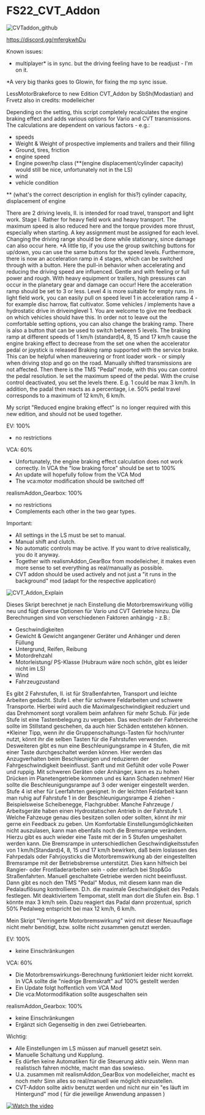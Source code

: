 # FS22_CVT_Addon

![CVTaddon_github](https://user-images.githubusercontent.com/4678246/214910194-35925097-47f7-4b22-ba34-4a7e1f6e73b5.png)

https://discord.gg/mfergkwhDu 

Known issues:
- multiplayer* is in sync. but the driving feeling have to be readjust - I'm on it.

*A very big thanks goes to Glowin, for fixing the mp sync issue.

LessMotorBrakeforce to new Edition CVT_Addon 
by SbSh(Modastian) and Frvetz
also in credits: modelleicher


Depending on the setting, this script completely recalculates the engine braking effect
 and adds various options for Vario and CVT transmissions.
 The calculations are dependent on various factors - e.g.:
 - speeds
 - Weight & Weight of prospective implements and trailers and their filling
 - Ground, tires, friction
 - engine speed
 - Engine power/hp class (**(engine displacement/cylinder capacity) would still be nice, unfortunately not in the LS)
 - wind
 - vehicle condition

** (what's the correct description in english for this?) cylinder capacity, displacement of engine

There are 2 driving levels, II. is intended for road travel, transport and light work.
Stage I. Rather for heavy field work and heavy transport.  The maximum speed is also reduced here
and the torque provides more thrust, especially when starting.
A key assignment must be assigned for each level.  Changing the driving range should be done while stationary,
 since damage can also occur here.
 *A little tip, if you use the group switching buttons for up/down, you can use the same buttons for the speed levels.
 Furthermore, there is now an acceleration ramp in 4 stages, which can be switched through with a button.
 Here the pull-in behavior when accelerating and reducing the driving speed are influenced.
 Gentle and with feeling or full power and rough.
 With heavy equipment or trailers, high pressures can occur in the planetary gear and damage can occur!
 Here the acceleration ramp should be set to 3 or less.  Level 4 is more suitable for empty runs.
 In light field work, you can easily pull on speed level 1 in acceleration ramp 4 - for example disc harrow, flat cultivator.
 Some vehicles / implements have a hydrostatic drive in driveinglevel 1.
 You are welcome to give me feedback on which vehicles should have this.
 In order not to leave out the comfortable setting options, you can also change the braking ramp.
 There is also a button that can be used to switch between 5 levels.
 The braking ramp at different speeds of 1 km/h (standard)4, 8, 15 and 17 km/h
 cause the engine braking effect to decrease from the set one when the accelerator pedal or joystick is released
 Braking ramp supported with the service brake.
 This can be helpful when maneuvering or front loader work - or simply when driving stop and go on the road.
 Manually shifted transmissions are not affected.
 Then there is the TMS "Pedal" mode, with this you can control the pedal resolution.
 Ie set the maximum speed of the pedal.  With the cruise control deactivated, you set the levels there.
 E.g. 1 could be max 3 km/h.  In addition, the padal then reacts as a percentage, i.e. 50% pedal travel corresponds to a maximum of 12 km/h, 6 km/h.
 
 My script "Reduced engine braking effect" is no longer required with this new edition, and should not be used together.

EV: 100%
 - no restrictions

VCA: 60%
 - Unfortunately, the engine braking effect calculation does not work correctly.  In VCA the "low braking force" should be set to 100%
 - An update will hopefully follow from the VCA Mod
 - The vca:motor modification should be switched off

realismAddon_Gearbox: 100%
 - no restrictions
 - Complements each other in the two gear types.

Important:
 - All settings in the LS must be set to manual.
 - Manual shift and clutch.
 - No automatic controls may be active.
   If you want to drive realistically, you do it anyway.
 - Together with realismAddon_GearBox from modelleicher, it makes even more sense to set everything as real/manually as possible.
 - CVT addon should be used actively and not just a "it runs in the background" mod (adapt for the respective application)



![CVT_Addon_Explain](https://user-images.githubusercontent.com/4678246/214910310-4fb7e1ce-83e2-4319-b647-2e923cbf297a.png)



Dieses Skript berechnet je nach Einstellung die Motorbremswirkung völlig neu
und fügt diverse Optionen für Vario und CVT Getriebe hinzu.
Die Berechnungen sind von verschiedenen Faktoren anhängig - z.B.:
- Geschwindigkeiten
- Gewicht & Gewicht angangener Geräter und Anhänger und deren Füllung
- Untergrund, Reifen, Reibung
- Motordrehzahl
- Motorleistung/ PS-Klasse (Hubraum wäre noch schön, gibt es leider nicht im LS)
- Wind
- Fahrzeugzustand
  
Es gibt 2 Fahrstufen, II. ist für Straßenfahrten, Transport und leichte Arbeiten gedacht.
Stufe I. eher für schwere Feldarbeiten und schwere Transporte. Hierbei wird auch die Maximalgeschwindigkeit reduziert
und das Drehmoment sorgt vorallem beim anfahren für mehr Schub.
Für jede Stufe ist eine Tastenbelegung zu vergeben. Das wechseln der Fahrbereiche sollte im Stillstand geschehen,
da auch hier Schäden entstehen können.
*Kleiner Tipp, wenn ihr die Gruppenschaltungs-Tasten für hoch/runter nutzt, könnt ihr die selben Tasten für die Fahrstufen verwenden.
Desweiteren gibt es nun eine Beschleunigungsrampe in 4 Stufen, die mit einer Taste durchgeschaltet werden können.
Hier werden das Anzugverhalten beim Beschleunigen und reduzieren der Fahrgeschwindigkeit beeinflusst.
Sanft und mit Gefühlt oder volle Power und ruppig.
Mit schweren Geräten oder Anhänger, kann es zu hohen Drücken im Planetengetriebe kommen und es kann Schaden nehmen!
Hier sollte die Beschleunigungsrampe auf 3 oder weniger eingestellt werden. Stufe 4 ist eher für Leerfahrten geeignet.
In der leichten Feldarbeit kann man ruhig auf Fahrstufe 1 in der Beschleunigungsrampe 4 ziehen - Beispielsweise Scheibenegge, Flachgrubber.
Manche Fahrzeuge / Arbeitsgeräte haben einen Hydrostatischen Antrieb in der Fahrstufe 1.
Welche Fahzeuge genau dies besitzen sollen oder sollten, könnt ihr mir gerne ein Feedback zu geben.
Um Komfortable Einstellungsmöglichkeiten nicht auszulasen, kann man ebenfalls noch die Bremsrampe verändern.
Hierzu gibt es auch wieder eine Taste mit der in 5 Stufen umgeshaltet werden kann.
Die Bremsrampe in unterschiedlichen Geschwindigkeitsstufen von 1 km/h(Standard)4, 8, 15 und 17 km/h
bewirken, daß beim loslassen des Fahrpedals oder Fahrjoysticks die Motorbremswirkung ab der eingestellten
Bremsrampe mit der Betriebsbremse unterstützt.
Dies kann hilfreich bei Rangier- oder Frontladerarbeiten sein - oder einfach bei Stop&Go Straßenfahrten.
Manuell geschaltete Getriebe werden nicht beeinflusst.
Dann gibt es noch den TMS "Pedal" Modus, mit diesem kann man die Pedalauflösung kontrollieren.
D.h. die maximale Geschwindigkeit des Pedals festlegen. Mit deaktiviertem Tempomat, stellt man dort die Stufen ein.
Bsp. 1 könnte max 3 km/h sein. Dazu reagiert das Padal dann prozentual, sprich 50% Pedalweg entspricht bei max 12 km/h, 6 km/h.

Mein Skript "Verringerte Motorbremswirkung" wird mit dieser Neuauflage nicht mehr benötigt, bzw. sollte nicht zusammen genutzt werden.

EV: 100%
- keine Einschränkungen
  
VCA: 60%
- Die Motorbremswirkungs-Berechnung funktioniert leider nicht korrekt. In VCA sollte die "niedrige Bremskraft" auf 100% gestellt werden
- Ein Update folgt hoffentlich vom VCA Mod
- Die vca:Motormodifikation sollte ausgeschalten sein

realismAddon_Gearbox: 100%
- keine Einschränkungen
- Ergänzt sich Gegenseitig in den zwei Getriebearten.


Wichtig:
- Alle Einstellungen im LS müssen auf manuell gesetzt sein.
- Manuelle Schaltung und Kupplung.
- Es dürfen keine Automatiken für die Steuerung aktiv sein.
  Wenn man realistisch fahren möchte, macht man das sowieso.
- U.a. zusammen mit realismAddon_GearBox von modelleicher, macht es noch mehr Sinn alles so real/manuell wie möglich einzustellen.
- CVT-Addon sollte aktiv benutzt werden und nicht nur ein "es läuft im Hintergund" mod ( für die jeweilige Anwendung anpassen )


[![Watch the video](https://img.youtube.com/vi/rdKwO8u5Zd0/maxresdefault.jpg)](https://www.youtube.com/watch?v=rdKwO8u5Zd0)


